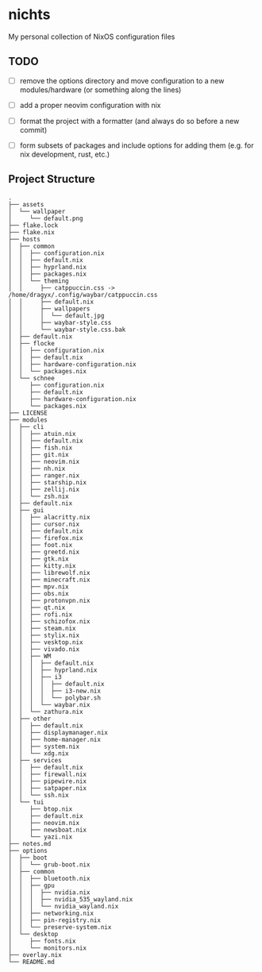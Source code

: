 # nichts
My personal collection of NixOS configuration files

## TODO
- [ ] remove the options directory and move configuration to a new modules/hardware (or something along the lines)
- [ ] add a proper neovim configuration with nix
- [ ] format the project with a formatter (and always do so before a new commit)
- [ ] form subsets of packages and include options for adding them (e.g. for nix development, rust, etc.)


## Project Structure 
```
.
├── assets
│  └── wallpaper
│     └── default.png
├── flake.lock
├── flake.nix
├── hosts
│  ├── common
│  │  ├── configuration.nix
│  │  ├── default.nix
│  │  ├── hyprland.nix
│  │  ├── packages.nix
│  │  └── theming
│  │     ├── catppuccin.css -> /home/dragyx/.config/waybar/catppuccin.css
│  │     ├── default.nix
│  │     ├── wallpapers
│  │     │  └── default.jpg
│  │     ├── waybar-style.css
│  │     └── waybar-style.css.bak
│  ├── default.nix
│  ├── flocke
│  │  ├── configuration.nix
│  │  ├── default.nix
│  │  ├── hardware-configuration.nix
│  │  └── packages.nix
│  └── schnee
│     ├── configuration.nix
│     ├── default.nix
│     ├── hardware-configuration.nix
│     └── packages.nix
├── LICENSE
├── modules
│  ├── cli
│  │  ├── atuin.nix
│  │  ├── default.nix
│  │  ├── fish.nix
│  │  ├── git.nix
│  │  ├── neovim.nix
│  │  ├── nh.nix
│  │  ├── ranger.nix
│  │  ├── starship.nix
│  │  ├── zellij.nix
│  │  └── zsh.nix
│  ├── default.nix
│  ├── gui
│  │  ├── alacritty.nix
│  │  ├── cursor.nix
│  │  ├── default.nix
│  │  ├── firefox.nix
│  │  ├── foot.nix
│  │  ├── greetd.nix
│  │  ├── gtk.nix
│  │  ├── kitty.nix
│  │  ├── librewolf.nix
│  │  ├── minecraft.nix
│  │  ├── mpv.nix
│  │  ├── obs.nix
│  │  ├── protonvpn.nix
│  │  ├── qt.nix
│  │  ├── rofi.nix
│  │  ├── schizofox.nix
│  │  ├── steam.nix
│  │  ├── stylix.nix
│  │  ├── vesktop.nix
│  │  ├── vivado.nix
│  │  ├── WM
│  │  │  ├── default.nix
│  │  │  ├── hyprland.nix
│  │  │  ├── i3
│  │  │  │  ├── default.nix
│  │  │  │  ├── i3-new.nix
│  │  │  │  └── polybar.sh
│  │  │  └── waybar.nix
│  │  └── zathura.nix
│  ├── other
│  │  ├── default.nix
│  │  ├── displaymanager.nix
│  │  ├── home-manager.nix
│  │  ├── system.nix
│  │  └── xdg.nix
│  ├── services
│  │  ├── default.nix
│  │  ├── firewall.nix
│  │  ├── pipewire.nix
│  │  ├── satpaper.nix
│  │  └── ssh.nix
│  └── tui
│     ├── btop.nix
│     ├── default.nix
│     ├── neovim.nix
│     ├── newsboat.nix
│     └── yazi.nix
├── notes.md
├── options
│  ├── boot
│  │  └── grub-boot.nix
│  ├── common
│  │  ├── bluetooth.nix
│  │  ├── gpu
│  │  │  ├── nvidia.nix
│  │  │  ├── nvidia_535_wayland.nix
│  │  │  └── nvidia_wayland.nix
│  │  ├── networking.nix
│  │  ├── pin-registry.nix
│  │  └── preserve-system.nix
│  └── desktop
│     ├── fonts.nix
│     └── monitors.nix
├── overlay.nix
└── README.md
```


